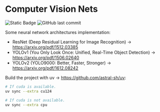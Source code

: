 # **Computer Vision Nets**

![Static Badge](https://img.shields.io/badge/python-3.12-blue?style=for-the-badge&logo=python&logoColor=white&color=%234584b6)
![GitHub last commit](https://img.shields.io/github/last-commit/mateuszk098/computer-vision-nets?style=for-the-badge&color=%23fa9537)

Some neural network architectures implementation:

- ResNet (Deep Residual Learning for Image Recognition) &#8594; <https://arxiv.org/pdf/1512.03385>
- YOLOv1 (You Only Look Once: Unified, Real-Time Object Detection) &#8594; <https://arxiv.org/pdf/1506.02640>
- YOLOv2 (YOLO9000: Better, Faster, Stronger) &#8594; <https://arxiv.org/pdf/1612.08242>

Build the project with uv &#8594; <https://github.com/astral-sh/uv>:

```bash
# If cuda is available.
uv sync --extra cu124
```

```bash
# If cuda is not available.
uv sync --extra cpu
```
